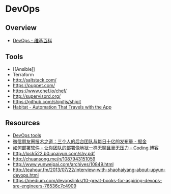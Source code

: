 # DevOps

## Overview

- [DevOps - 维基百科](https://zh.wikipedia.org/zh-hans/DevOps)

## Tools

- [[Ansible]]
- Terraform
- http://saltstack.com/
- https://puppet.com/
- https://www.chef.io/chef/
- http://supervisord.org/
- https://github.com/shipitjs/shipit
- [Habitat - Automation That Travels with the App](https://www.habitat.sh/)

## Resources

- [DevOps tools](https://github.com/showcases/devops-tools)
- [微信朋友圈技术之道：三个人的后台团队与每日十亿的发布量 - 掘金](http://gold.xitu.io/entry/566ea1cb60b215d68bdc2ac0)
- [如何部署软件 - 让你团队的部署像地狱一样无聊且毫无压力 - Coding 博客](https://blog.coding.net/blog/deploying-software)
- http://lock522.b0.upaiyun.com/shy.pdf
- http://chuansong.me/n/1087943151059
- http://www.yunweipai.com/archives/10849.html
- http://teahour.fm/2013/07/22/interview-with-shaohaiyang-about-upyun-devops.html
- https://medium.com/devopslinks/10-great-books-for-aspiring-devops-sre-engineers-76536c7c4909
